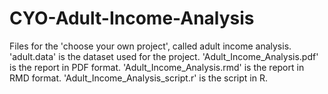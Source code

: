 # CYO-Adult-Income-Analysis
Files for the 'choose your own project', called adult income analysis.
'adult.data' is the dataset used for the project.
'Adult_Income_Analysis.pdf' is the report in PDF format.
'Adult_Income_Analysis.rmd' is the report in RMD format.
'Adult_Income_Analysis_script.r' is the script in R.

